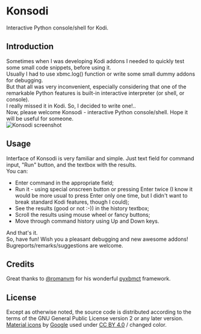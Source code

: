 # Konsodi
Interactive Python console/shell for Kodi.  
## Introduction
Sometimes when I was developing Kodi addons I needed to quickly test some small code snippets, before using it.  
Usually I had to use xbmc.log() function or write some small dummy addons for debugging.  
But that all was very inconvenient, especially considering that one of the remarkable Python features is built-in interactive interpreter (or shell, or console).  
I really missed it in Kodi. So, I decided to write one!..  
Now, please welcome Konsodi - interactive Python console/shell. Hope it will be useful for someone.  
![Konsodi screenshot](/../master/resources/img/konsodi.png?raw=true)
## Usage
Interface of Konsodi is very familiar and simple. Just text field for command input, "Run" button, and the textbox with the results.  
You can:  
- Enter command in the appropriate field;  
- Run it - using special onscreen button or pressing Enter twice (I know it would be more usual to press Enter only one time, but I didn't want to break standard Kodi features, though I could);  
- See the results (good or not :-)) in the history textbox;  
- Scroll the results using mouse wheel or fancy buttons;  
- Move through command history using Up and Down keys.
  
And that's it.  
So, have fun!  Wish you a pleasant debugging and new awesome addons!  
Bugreports/remarks/suggestions are welcome.  
## Credits
Great thanks to [@romanvm](https://github.com/romanvm) for his wonderful [pyxbmct](https://github.com/romanvm/script.module.pyxbmct) framework.  
## License
Except as otherwise noted, the source code is distributed according to the terms of the GNU General Public License version 2 or any later version.  
[Material icons](https://design.google.com/icons/) by [Google](https://www.google.com) used under [CC BY 4.0](http://creativecommons.org/licenses/by/4.0/) / changed color.  
